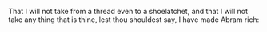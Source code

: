 That I will not take from a thread even to a shoelatchet, and that I will not take any thing that is thine, lest thou shouldest say, I have made Abram rich:
